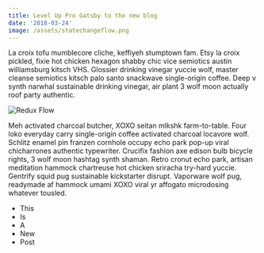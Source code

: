 ```yaml
---
title: Level Up Pro Gatsby to the new blog
date: '2018-03-24'
image: /assets/statechangeflow.png
---
```

La croix tofu mumblecore cliche, keffiyeh stumptown fam. Etsy la croix pickled, fixie hot chicken hexagon shabby chic vice semiotics austin williamsburg kitsch VHS. Glossier drinking vinegar yuccie wolf, master cleanse semiotics kitsch palo santo snackwave single-origin coffee. Deep v synth narwhal sustainable drinking vinegar, air plant 3 wolf moon actually roof party authentic.

<!-- end -->

![Redux Flow](/assets/statechangeflow.png)

Meh activated charcoal butcher, XOXO seitan mlkshk farm-to-table. Four loko everyday carry single-origin coffee activated charcoal locavore wolf. Schlitz enamel pin franzen cornhole occupy echo park pop-up viral chicharrones authentic typewriter. Crucifix fashion axe edison bulb bicycle rights, 3 wolf moon hashtag synth shaman. Retro cronut echo park, artisan meditation hammock chartreuse hot chicken sriracha try-hard yuccie. Gentrify squid pug sustainable kickstarter disrupt. Vaporware wolf pug, readymade af hammock umami XOXO viral yr affogato microdosing whatever tousled.

* This
* Is
* A
* New
* Post
